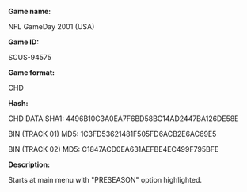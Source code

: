 **Game name:**

NFL GameDay 2001 (USA)

**Game ID:**

SCUS-94575

**Game format:**

CHD

**Hash:**

CHD DATA SHA1: 4496B10C3A0EA7F6BD58BC14AD2447BA126DE58E

BIN (TRACK 01) MD5: 1C3FD53621481F505FD6ACB2E6AC69E5

BIN (TRACK 02) MD5: C1847ACD0EA631AEFBE4EC499F795BFE

**Description:**

Starts at main menu with "PRESEASON" option highlighted.